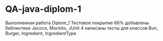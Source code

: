 # QA-java-diplom-1
Выполненная работа Diplom_1
Тестовое покрытие 66%
добавлены библиотеки
Jacoco,
Mockito,
JUnit 4
написаны тесты для классов
Bun,
Burger,
Ingredient,
IngredientType
